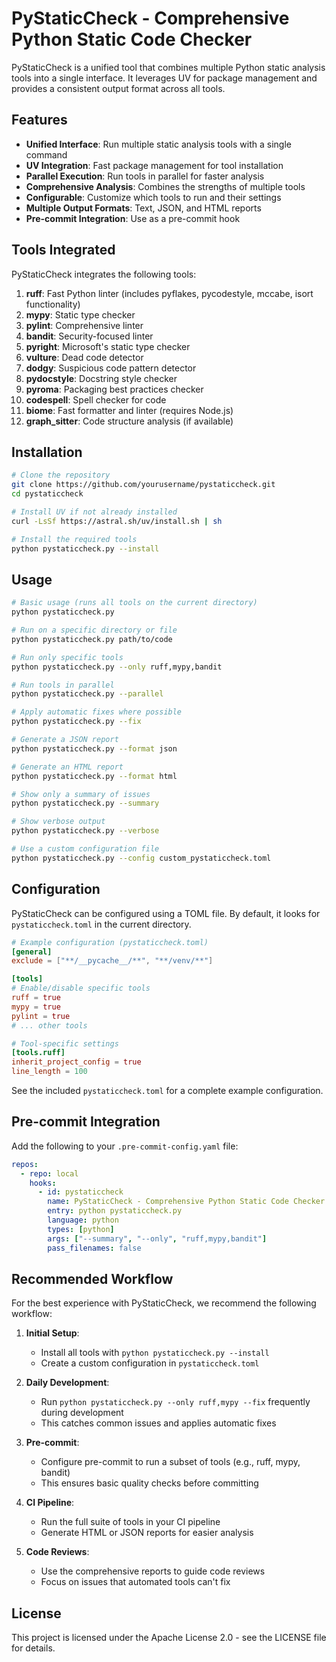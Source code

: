 # PyStaticCheck - Comprehensive Python Static Code Checker

PyStaticCheck is a unified tool that combines multiple Python static analysis tools into a single interface. It leverages UV for package management and provides a consistent output format across all tools.

## Features

- **Unified Interface**: Run multiple static analysis tools with a single command
- **UV Integration**: Fast package management for tool installation
- **Parallel Execution**: Run tools in parallel for faster analysis
- **Comprehensive Analysis**: Combines the strengths of multiple tools
- **Configurable**: Customize which tools to run and their settings
- **Multiple Output Formats**: Text, JSON, and HTML reports
- **Pre-commit Integration**: Use as a pre-commit hook

## Tools Integrated

PyStaticCheck integrates the following tools:

1. **ruff**: Fast Python linter (includes pyflakes, pycodestyle, mccabe, isort functionality)
2. **mypy**: Static type checker
3. **pylint**: Comprehensive linter
4. **bandit**: Security-focused linter
5. **pyright**: Microsoft's static type checker
6. **vulture**: Dead code detector
7. **dodgy**: Suspicious code pattern detector
8. **pydocstyle**: Docstring style checker
9. **pyroma**: Packaging best practices checker
10. **codespell**: Spell checker for code
11. **biome**: Fast formatter and linter (requires Node.js)
12. **graph_sitter**: Code structure analysis (if available)

## Installation

```bash
# Clone the repository
git clone https://github.com/yourusername/pystaticcheck.git
cd pystaticcheck

# Install UV if not already installed
curl -LsSf https://astral.sh/uv/install.sh | sh

# Install the required tools
python pystaticcheck.py --install
```

## Usage

```bash
# Basic usage (runs all tools on the current directory)
python pystaticcheck.py

# Run on a specific directory or file
python pystaticcheck.py path/to/code

# Run only specific tools
python pystaticcheck.py --only ruff,mypy,bandit

# Run tools in parallel
python pystaticcheck.py --parallel

# Apply automatic fixes where possible
python pystaticcheck.py --fix

# Generate a JSON report
python pystaticcheck.py --format json

# Generate an HTML report
python pystaticcheck.py --format html

# Show only a summary of issues
python pystaticcheck.py --summary

# Show verbose output
python pystaticcheck.py --verbose

# Use a custom configuration file
python pystaticcheck.py --config custom_pystaticcheck.toml
```

## Configuration

PyStaticCheck can be configured using a TOML file. By default, it looks for `pystaticcheck.toml` in the current directory.

```toml
# Example configuration (pystaticcheck.toml)
[general]
exclude = ["**/__pycache__/**", "**/venv/**"]

[tools]
# Enable/disable specific tools
ruff = true
mypy = true
pylint = true
# ... other tools

# Tool-specific settings
[tools.ruff]
inherit_project_config = true
line_length = 100
```

See the included `pystaticcheck.toml` for a complete example configuration.

## Pre-commit Integration

Add the following to your `.pre-commit-config.yaml` file:

```yaml
repos:
  - repo: local
    hooks:
      - id: pystaticcheck
        name: PyStaticCheck - Comprehensive Python Static Code Checker
        entry: python pystaticcheck.py
        language: python
        types: [python]
        args: ["--summary", "--only", "ruff,mypy,bandit"]
        pass_filenames: false
```

## Recommended Workflow

For the best experience with PyStaticCheck, we recommend the following workflow:

1. **Initial Setup**:
   - Install all tools with `python pystaticcheck.py --install`
   - Create a custom configuration in `pystaticcheck.toml`

2. **Daily Development**:
   - Run `python pystaticcheck.py --only ruff,mypy --fix` frequently during development
   - This catches common issues and applies automatic fixes

3. **Pre-commit**:
   - Configure pre-commit to run a subset of tools (e.g., ruff, mypy, bandit)
   - This ensures basic quality checks before committing

4. **CI Pipeline**:
   - Run the full suite of tools in your CI pipeline
   - Generate HTML or JSON reports for easier analysis

5. **Code Reviews**:
   - Use the comprehensive reports to guide code reviews
   - Focus on issues that automated tools can't fix

## License

This project is licensed under the Apache License 2.0 - see the LICENSE file for details.
